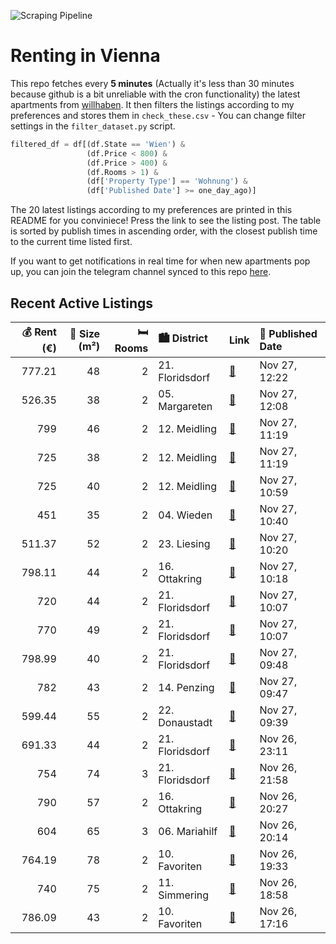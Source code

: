 ![Scraping Pipeline](https://github.com/AthomsG/renting-in-vienna/actions/workflows/run_pipeline.yml/badge.svg)


# Renting in Vienna

This repo fetches every **5 minutes** (Actually it's less than 30 minutes because github is a bit unreliable with the cron functionality) the latest apartments from [willhaben](https://www.willhaben.at/).
It then filters the listings according to my preferences and stores them in `check_these.csv` - You can change filter settings in the `filter_dataset.py` script.

```python
filtered_df = df[(df.State == 'Wien') & 
                 (df.Price < 800) &
                 (df.Price > 400) &
                 (df.Rooms > 1) &
                 (df['Property Type'] == 'Wohnung') &
                 (df['Published Date'] >= one_day_ago)]
```

The 20 latest listings according to my preferences are printed in this README for you conviniece! Press the link to see the listing post.
The table is sorted by publish times in ascending order, with the closest publish time to the current time listed first.

If you want to get notifications in real time for when new apartments pop up, you can join the telegram channel synced to this repo [here](https://t.me/+1HPAYOf5BSsyNTlk).

## Recent Active Listings

|   💰 Rent (€) |   📏 Size (m²) |   🛏️ Rooms | 🏙️ District     | Link                                                                                                                                                                                  | 📅 Published Date   |
|-------------:|--------------:|-----------:|:----------------|:--------------------------------------------------------------------------------------------------------------------------------------------------------------------------------------|:-------------------|
|       777.21 |            48 |          2 | 21. Floridsdorf | [🔗](https://www.willhaben.at/iad/immobilien/d/mietwohnungen/wien/wien-1210-floridsdorf/gepflegte-studentenwohnungen-mit-einbauk%C3%BCche-in-1210-zu-mieten-1030049299/)               | Nov 27, 12:22      |
|       526.35 |            38 |          2 | 05. Margareten  | [🔗](https://www.willhaben.at/iad/immobilien/d/mietwohnungen/wien/wien-1050-margareten/singlehit-mietwohnung-n%C3%A4he-u4%21-1107512562/)                                              | Nov 27, 12:08      |
|       799    |            46 |          2 | 12. Meidling    | [🔗](https://www.willhaben.at/iad/immobilien/d/mietwohnungen/wien/wien-1120-meidling/%2Aneues-projekt%2A-urbanes-wohnen-im-wildgarten-ab-01.02.2025-1749667013/)                       | Nov 27, 11:19      |
|       725    |            38 |          2 | 12. Meidling    | [🔗](https://www.willhaben.at/iad/immobilien/d/mietwohnungen/wien/wien-1120-meidling/%2Aneues-projekt%2A-urbanes-wohnen-im-wildgarten-ab-01.02.2025-1279340408/)                       | Nov 27, 11:19      |
|       725    |            40 |          2 | 12. Meidling    | [🔗](https://www.willhaben.at/iad/immobilien/d/mietwohnungen/wien/wien-1120-meidling/%2Aneues-projekt%2A-urbanes-wohnen-im-wildgarten-ab-01.02.2025-1771029373/)                       | Nov 27, 10:59      |
|       451    |            35 |          2 | 04. Wieden      | [🔗](https://www.willhaben.at/iad/immobilien/d/mietwohnungen/wien/wien-1040-wieden/zimmer/-k%C3%BCche-wohung-1282182350/)                                                              | Nov 27, 10:40      |
|       511.37 |            52 |          2 | 23. Liesing     | [🔗](https://www.willhaben.at/iad/immobilien/d/mietwohnungen/wien/wien-1230-liesing/gemeindewohnung-1230-vormerkschein-bis-31.10.2024-911711954/)                                      | Nov 27, 10:20      |
|       798.11 |            44 |          2 | 16. Ottakring   | [🔗](https://www.willhaben.at/iad/immobilien/d/mietwohnungen/wien/wien-1160-ottakring/attraktive-und-sch%C3%B6ne-2-zimmer-wohnung-in-der-r%C3%B6mergasse%21-1520115494/)               | Nov 27, 10:18      |
|       720    |            44 |          2 | 21. Floridsdorf | [🔗](https://www.willhaben.at/iad/immobilien/d/mietwohnungen/wien/wien-1210-floridsdorf/mietwohnung-genie%C3%9Fen-kaufoption-nutzen:-wohnen-in-stammersdorfer-naturkulisse-761411356/) | Nov 27, 10:07      |
|       770    |            49 |          2 | 21. Floridsdorf | [🔗](https://www.willhaben.at/iad/immobilien/d/mietwohnungen/wien/wien-1210-floridsdorf/jetzt-mieten-sp%C3%A4ter-kaufen:-wohnen-in-stammersdorfer-naturidylle-761411382/)              | Nov 27, 10:07      |
|       798.99 |            40 |          2 | 21. Floridsdorf | [🔗](https://www.willhaben.at/iad/immobilien/d/mietwohnungen/wien/wien-1210-floridsdorf/traumwohnungen-in-top-lage-zu-vermieten%21-1055837955/)                                        | Nov 27, 09:48      |
|       782    |            43 |          2 | 14. Penzing     | [🔗](https://www.willhaben.at/iad/immobilien/d/mietwohnungen/wien/wien-1140-penzing/tolle-2-zimmer-wohnung-in-absoluter-ruhelage-mit-sch%C3%B6nem-balkon-1756981113/)                  | Nov 27, 09:47      |
|       599.44 |            55 |          2 | 22. Donaustadt  | [🔗](https://www.willhaben.at/iad/immobilien/d/mietwohnungen/wien/wien-1220-donaustadt/erstbezug---betreutes-wohnen-%28ab-dem-60.-lebensjahr%29-in-1220-wien-1314226870/)              | Nov 27, 09:39      |
|       691.33 |            44 |          2 | 21. Floridsdorf | [🔗](https://www.willhaben.at/iad/immobilien/d/mietwohnungen/wien/wien-1210-floridsdorf/%28reserviert%29-neubauwohnung-zu-vermieten%21-1644760517/)                                    | Nov 26, 23:11      |
|       754    |            74 |          3 | 21. Floridsdorf | [🔗](https://www.willhaben.at/iad/immobilien/d/mietwohnungen/wien/wien-1210-floridsdorf/gemeindewohnung-74m%C2%B2-2036269498/)                                                         | Nov 26, 21:58      |
|       790    |            57 |          2 | 16. Ottakring   | [🔗](https://www.willhaben.at/iad/immobilien/d/mietwohnungen/wien/wien-1160-ottakring/%28reserviert%29-sch%C3%B6ne-wohnung-privat-zu-vermieten-1561778290/)                            | Nov 26, 20:27      |
|       604    |            65 |          3 | 06. Mariahilf   | [🔗](https://www.willhaben.at/iad/immobilien/d/mietwohnungen/wien/wien-1060-mariahilf/gemeindewohnung-direktvergabe-vormerkschein-bis-30.9.2024-2105592210/)                           | Nov 26, 20:14      |
|       764.19 |            78 |          2 | 10. Favoriten   | [🔗](https://www.willhaben.at/iad/immobilien/d/mietwohnungen/wien/wien-1100-favoriten/sch%C3%B6ne-2-zimmerwohnung-unbefristet-zu-mieten-1602204884/)                                   | Nov 26, 19:33      |
|       740    |            75 |          2 | 11. Simmering   | [🔗](https://www.willhaben.at/iad/immobilien/d/mietwohnungen/wien/wien-1110-simmering/hauptmiethit-n%C3%A4he-enkplatz-1578235463/)                                                     | Nov 26, 18:58      |
|       786.09 |            43 |          2 | 10. Favoriten   | [🔗](https://www.willhaben.at/iad/immobilien/d/mietwohnungen/wien/wien-1100-favoriten/freundliche-helle-altbauwohnung-wg-geeignet---2-getrennte-schlafr%C3%A4ume-1298843722/)          | Nov 26, 17:16      |
